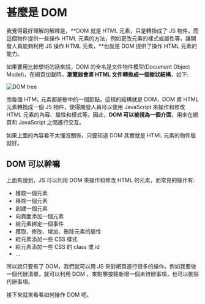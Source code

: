 # 甚麼是 DOM
我覺得最好理解的解釋是，**DOM 就是 HTML 元素，只是轉換成了 JS 物件，而這個物件提供一些操作 HTML 元素的方法，例如更改元素的樣式或屬性等，讓開發人員能夠利用 JS 操作 HTML 元素，**也就是 DOM 提供了操作 HTML 元素的能力。

如果要用比較學術的話來說，DOM 的全名是文件物件模型(Document Object Model)，在網頁加載時，**瀏覽器會將 HTML 文件轉換成一個樹狀結構**，如下:

![DOM tree]('./../images/DOMtree.jpg')

而每個 HTML 元素都是樹中的一個節點。這樣的結構就是 DOM，DOM 將 HTML 元素轉換成一個 JS 物件，使得開發人員可以使用 JavaScript 來操作和修改 HTML 元素的內容、屬性和樣式等。因此，**DOM 可以被視為一個介面**，用來在網頁和 JavaScript 之間進行交互。

如果上面的內容看不太懂沒關係，只要知道 DOM 其實就是 HTML 元素的物件版就好。

## DOM 可以幹嘛
上面有說到，JS 可以利用 DOM 來操作和修改 HTML 的元素，而常見的操作有:
- 獲取一個元素
- 移除一個元素
- 創建一個元素
- 向頁面添加一個元素
- 給元素綁定一個事件
- 獲取、修改、增加、刪除元素的屬性
- 給元素添加一些 CSS 樣式
- 給元素添加一些 CSS 的 class 或 id
- ...

所以說只要有了 DOM，我們就可以用 JS 來對網頁進行很多的操作，例如我要做一個代辦清單，就可以利用 DOM ，來點擊按鈕新增一個未待辦事項，也可以刪除代辦事項。

接下來就來看看如何操作 DOM 吧。
